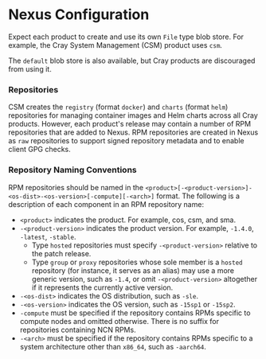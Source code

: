 # Nexus Configuration

Expect each product to create and use its own `File` type blob store. For example, the Cray System Management \(CSM\) product uses `csm`.

The `default` blob store is also available, but Cray products are discouraged from using it.

### Repositories

CSM creates the `registry` \(format `docker`\) and `charts` \(format `helm`\) repositories for managing container images and Helm charts across all Cray products. However, each product's release may contain a number of RPM repositories that are added to Nexus. RPM repositories are created in Nexus as `raw` repositories to support signed repository metadata and to enable client GPG checks.

### Repository Naming Conventions

RPM repositories should be named in the `<product>[-<product-version>]-<os-dist>-<os-version>[-compute][-<arch>]` format. The following is a description of each component in an RPM repository name:

- `<product>` indicates the product. For example, cos, csm, and sma.
- `-<product-version>` indicates the product version. For example, `-1.4.0`, `-latest`, `-stable`.
  - Type `hosted` repositories must specify `-<product-version>` relative to the patch release.
  - Type `group` or `proxy` repositories whose sole member is a `hosted` repository \(for instance, it serves as an alias\) may use a more generic version, such as `-1.4`, or omit `-<product-version>` altogether if it represents the currently active version.
- `-<os-dist>` indicates the OS distribution, such as `-sle`.
- `-<os-version>` indicates the OS version, such as `-15sp1` or `-15sp2`.
- `-compute` must be specified if the repository contains RPMs specific to compute nodes and omitted otherwise. There is no suffix for repositories containing NCN RPMs.
- `-<arch>` must be specified if the repository contains RPMs specific to a system architecture other than `x86_64`, such as `-aarch64`.

